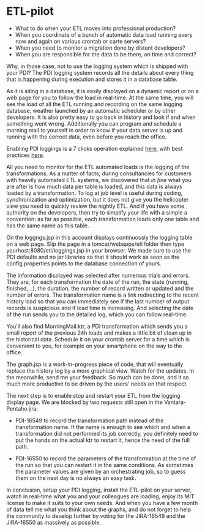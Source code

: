 # ETL-pilot
- What to do when your ETL moves into professional production?
- When you coordinate of a bunch of automatic data load running every 
	    now and again on various crontab or carte servers?
- When you need to monitor a migration done by distant developers?
- When you are responsible for the data to be there, on time and correct?

Why, in those case, not to use the logging system which is shipped with your PDI?
The PDI logging system records all the details about every thing that is 
happening during execution and stores it in a database table.

As it is siting in a database, it is easily displayed on a dynamic report or on a web 
page for you to follow the load in real-time. At the same time, you will see the 
load of all the ETL running and recording on the same logging database, weather 
launched by an automatic scheduler or by other developers. It is also pretty easy 
to go back in history and look if and when something went wrong. Additionally you 
can program and schedule a morning mail to yourself in order to know if your data 
server is up and running with the correct data, even before you reach the office.

Enabling PDI loggings is a 7 clicks operation explained [here](https://help.pentaho.com/Documentation/5.3/0P0/0U0/0A0/000), 
with best practices [here](https://help.pentaho.com/Documentation/5.3/0P0/0U0/0A0/050).

All you need to monitor for the ETL automated loads is the logging of the 
transformations. As a matter of facts, during consultancies for customers with 
heavily automated ETL systems, we discovered that <i>in fine</i> what you are 
after is how much data per table is loaded, and this data is always loaded by 
a transformation. To log at job level is useful during coding, synchronization 
and optimization, but it does not give you the helicopter view you need to 
quickly review the nightly ETL. And if you have some authority on the developers,
then try to simplify your life with a simple a convention: as far as possible, 
each transformation loads only one table and has the same name as this table.

On the loggngs.jsp in this account  displays continuously the logging table on a 
web page. Slip the page in a tomcat/webapps/etl folder then type 
yourhost:8080/etl/loggings.jsp in your browser. We made sure to use the PDI 
defaults and no jar libraries so that it should work as soon as the 
config.properties points to the database connection of yours.

The information displayed was selected after numerous trials and errors. 
They are, for each transformation the date of the run, the state (running, 
finished,...), the duration, the number of record written or updated and the 
number of errors. The transformation name is a link redirecting to the recent 
history load so that you can immediately see if the last number of output records 
is suspicious and if load time is increasing. And selecting the date of the run 
sends you to the detailed log, which you can follow real-time.

You'll also find MorningMail.ktr, a PDI transformation which sends you a small report 
of the previous 24h loads and makes a little bit of clean up in the historical data. 
Schedule it on your crontab server for a time which is convenient to you, for example 
on your smartphone on the way to the office.

The graph.jsp is a work-in-progress piece of code, that will eventually 
replace the history log by a more graphical view. Watch for the updates.
In the meanwhile, send me your feedback. So much can be done, and it so much 
more productive to be driven by the users' needs on that respect.

The next step is to enable stop and restart your ETL from the logging display 
page. We are blocked by two requests still open in the Vantara-Pentaho jira:

- PDI-16549 to record the transformation path instead of the transformation 
name. If the name is enough to see which and when a transformation did not 
performed its job correctly, you definitely need to put the hands on the actual 
ktr to restart it, hence the need of the full path.

- PDI-16550 to record the parameters of the transformation at the time of the 
run so that you can restart it in the same conditions. As sometimes the 
parameter values are given by an orchestrating job, so to guess them on the next 
day is no always an easy task.

In conclusion, setup your PDI logging, install the ETL-pilot on your server, 
watch in real-time what you and your colleagues are loading, enjoy its 
MIT license to make it suits to your own needs. And when you have a few month 
of data tell me what you think about the graphs, and do not forget to help 
the community to develop further by voting for the JIRA-16549 and the JIRA-16550 
as massively as possible.
